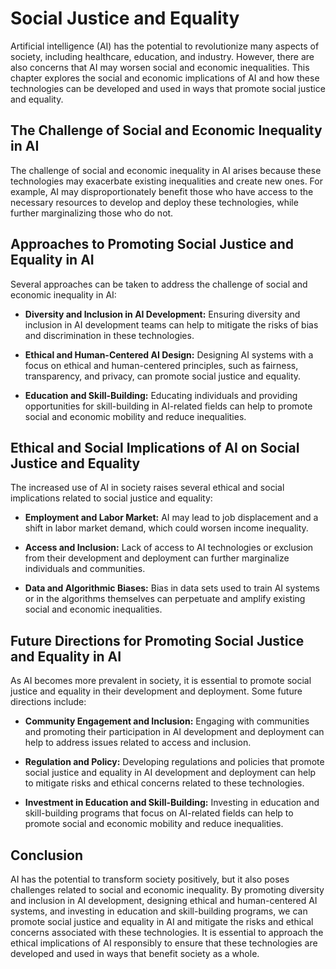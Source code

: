 Social Justice and Equality
==============================================================================

Artificial intelligence (AI) has the potential to revolutionize many aspects of society, including healthcare, education, and industry. However, there are also concerns that AI may worsen social and economic inequalities. This chapter explores the social and economic implications of AI and how these technologies can be developed and used in ways that promote social justice and equality.

The Challenge of Social and Economic Inequality in AI
-----------------------------------------------------

The challenge of social and economic inequality in AI arises because these technologies may exacerbate existing inequalities and create new ones. For example, AI may disproportionately benefit those who have access to the necessary resources to develop and deploy these technologies, while further marginalizing those who do not.

Approaches to Promoting Social Justice and Equality in AI
---------------------------------------------------------

Several approaches can be taken to address the challenge of social and economic inequality in AI:

* **Diversity and Inclusion in AI Development:** Ensuring diversity and inclusion in AI development teams can help to mitigate the risks of bias and discrimination in these technologies.

* **Ethical and Human-Centered AI Design:** Designing AI systems with a focus on ethical and human-centered principles, such as fairness, transparency, and privacy, can promote social justice and equality.

* **Education and Skill-Building:** Educating individuals and providing opportunities for skill-building in AI-related fields can help to promote social and economic mobility and reduce inequalities.

Ethical and Social Implications of AI on Social Justice and Equality
--------------------------------------------------------------------

The increased use of AI in society raises several ethical and social implications related to social justice and equality:

* **Employment and Labor Market:** AI may lead to job displacement and a shift in labor market demand, which could worsen income inequality.

* **Access and Inclusion:** Lack of access to AI technologies or exclusion from their development and deployment can further marginalize individuals and communities.

* **Data and Algorithmic Biases:** Bias in data sets used to train AI systems or in the algorithms themselves can perpetuate and amplify existing social and economic inequalities.

Future Directions for Promoting Social Justice and Equality in AI
-----------------------------------------------------------------

As AI becomes more prevalent in society, it is essential to promote social justice and equality in their development and deployment. Some future directions include:

* **Community Engagement and Inclusion:** Engaging with communities and promoting their participation in AI development and deployment can help to address issues related to access and inclusion.

* **Regulation and Policy:** Developing regulations and policies that promote social justice and equality in AI development and deployment can help to mitigate risks and ethical concerns related to these technologies.

* **Investment in Education and Skill-Building:** Investing in education and skill-building programs that focus on AI-related fields can help to promote social and economic mobility and reduce inequalities.

Conclusion
----------

AI has the potential to transform society positively, but it also poses challenges related to social and economic inequality. By promoting diversity and inclusion in AI development, designing ethical and human-centered AI systems, and investing in education and skill-building programs, we can promote social justice and equality in AI and mitigate the risks and ethical concerns associated with these technologies. It is essential to approach the ethical implications of AI responsibly to ensure that these technologies are developed and used in ways that benefit society as a whole.
